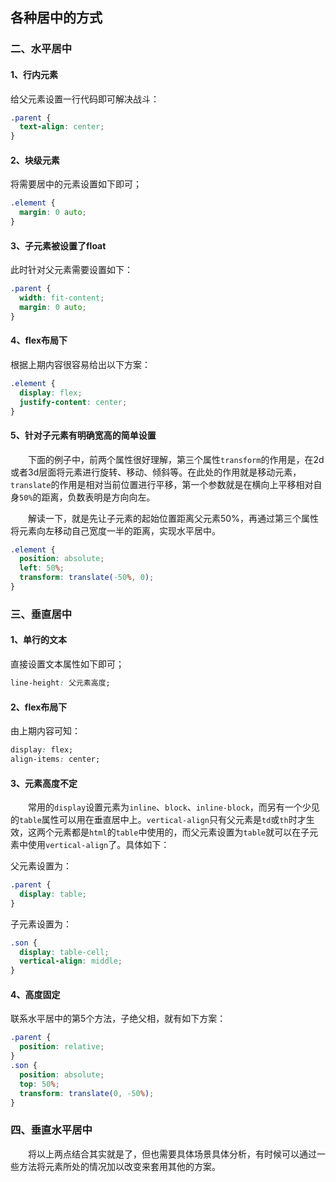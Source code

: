 ## 各种居中的方式

### 二、水平居中

#### 1、行内元素

给父元素设置一行代码即可解决战斗：
```css
.parent {
  text-align: center;
}
```

#### 2、块级元素

将需要居中的元素设置如下即可；
```css
.element {
  margin: 0 auto;
}
```

#### 3、子元素被设置了float

此时针对父元素需要设置如下：
```css
.parent {
  width: fit-content;
  margin: 0 auto;
}
```

#### 4、flex布局下

根据上期内容很容易给出以下方案：
```css
.element {
  display: flex;
  justify-content: center;
}
```

#### 5、针对子元素有明确宽高的简单设置

&emsp;&emsp;下面的例子中，前两个属性很好理解，第三个属性`transform`的作用是，在2d或者3d层面将元素进行旋转、移动、倾斜等。在此处的作用就是移动元素，`translate`的作用是相对当前位置进行平移，第一个参数就是在横向上平移相对自身`50%`的距离，负数表明是方向向左。

&emsp;&emsp;解读一下，就是先让子元素的起始位置距离父元素50%，再通过第三个属性将元素向左移动自己宽度一半的距离，实现水平居中。
```css
.element {
  position: absolute;
  left: 50%;
  transform: translate(-50%, 0);
}
```

### 三、垂直居中

#### 1、单行的文本

直接设置文本属性如下即可；
```css
line-height: 父元素高度;
```

#### 2、flex布局下

由上期内容可知：
```css
display: flex;
align-items: center;
```

#### 3、元素高度不定

&emsp;&emsp;常用的`display`设置元素为`inline`、`block`、`inline-block`，而另有一个少见的`table`属性可以用在垂直居中上。`vertical-align`只有父元素是`td`或`th`时才生效，这两个元素都是`html`的`table`中使用的，而父元素设置为`table`就可以在子元素中使用`vertical-align`了。具体如下：

父元素设置为：
```css
.parent {
  display: table;
}
```
子元素设置为：
```css
.son {
  display: table-cell;
  vertical-align: middle;
}
```

#### 4、高度固定

联系水平居中的第5个方法，子绝父相，就有如下方案：
```css
.parent {
  position: relative;
}
.son {
  position: absolute;
  top: 50%;
  transform: translate(0, -50%);
}
```

### 四、垂直水平居中

&emsp;&emsp;将以上两点结合其实就是了，但也需要具体场景具体分析，有时候可以通过一些方法将元素所处的情况加以改变来套用其他的方案。
